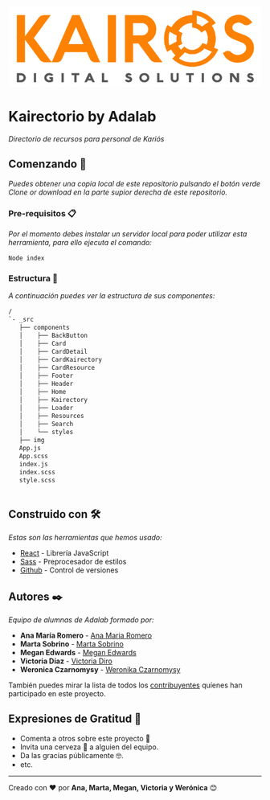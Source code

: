 ![alt kairos](/src/img/kairosLogo.png)

# Kairectorio by Adalab

_Directorio de recursos para personal de Kariós_

## Comenzando 🚀

_Puedes obtener una copia local de este repositorio pulsando el botón verde *Clone or download* en la parte supior derecha de este repositorio._


### Pre-requisitos 📋

_Por el momento debes instalar un servidor local para poder utilizar esta herramienta, para ello ejecuta el comando:_

```
Node index
```

### Estructura 🏢

_A continuación puedes ver la estructura de sus componentes:_

```
/
`- _src
   ├── components
   │    ├── BackButton
   │    ├── Card
   │    ├── CardDetail
   │    ├── CardKairectory
   │    ├── CardResource
   │    ├── Footer
   │    ├── Header
   │    ├── Home
   │    ├── Kairectory
   │    ├── Loader
   │    ├── Resources
   │    ├── Search
   │    └── styles
   ├── img
   App.js
   App.scss
   index.js
   index.scss
   style.scss


```

## Construido con 🛠️

_Estas son las herramientas que hemos usado:_

* [React](https://reactjs.org/) - Librería JavaScript
* [Sass](https://sass-lang.com/) - Preprocesador de estilos
* [Github](https://github.com/) - Control de versiones

## Autores ✒️

_Equipo de alumnas de Adalab formado por:_

* **Ana María Romero** - [Ana Maria Romero](https://github.com/superanika)
* **Marta Sobrino** - [Marta Sobrino](https://github.com/MartaSobrino)
* **Megan Edwards** - [Megan Edwards](https://github.com/m-m-e)
* **Victoria Díaz** - [Victoria Diro](https://github.com/VictoriaDiro)
* **Weronica Czarnomysy** - [Weronika Czarnomysy](https://github.com/wczarnomysy)

También puedes mirar la lista de todos los [contribuyentes](https://github.com/KairosDS/kairectorio-adalab/graphs/contributors) quíenes han participado en este proyecto.

## Expresiones de Gratitud 🎁

* Comenta a otros sobre este proyecto 📢
* Invita una cerveza 🍺 a alguien del equipo.
* Da las gracias públicamente 🤓.
* etc.
---
Creado con ❤️ por **Ana, Marta, Megan, Victoria y Werónica** 😊
